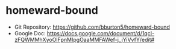 # homeward-bound

- Git Repository: https://github.com/bburton5/homeward-bound
- Google Doc: https://docs.google.com/document/d/1qcI-zFQWMMhXyoOIFpnMIpgOaaMMFAWef-j_jYiVvfY/edit#
